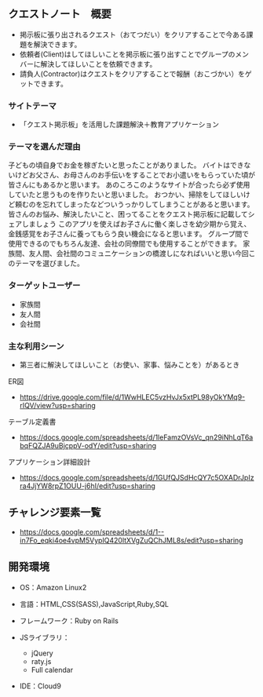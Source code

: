 ## クエストノート　概要
- 掲示板に張り出されるクエスト（おてつだい）をクリアすることで今ある課題を解決できます。
- 依頼者(Client)はしてほしいことを掲示板に張り出すことでグループのメンバーに解決してほしいことを依頼できます。
- 請負人(Contractor)はクエストをクリアすることで報酬（おこづかい）をゲットできます。

### サイトテーマ
- 「クエスト掲示板」を活用した課題解決＋教育アプリケーション

### テーマを選んだ理由

子どもの頃自身でお金を稼ぎたいと思ったことがありました。
バイトはできないけどお父さん、お母さんのお手伝いをすることでお小遣いをもらっていた頃が皆さんにもあるかと思います。
あのころこのようなサイトが合ったら必ず使用していたと思うものを作りたいと思いました。
おつかい、掃除をしてほしいけど頼むのを忘れてしまったなどついうっかりしてしまうことがあると思います。
皆さんのお悩み、解決したいこと、困ってることをクエスト掲示板に記載してシェアしましょう
このアプリを使えばお子さんに働く楽しさを幼少期から覚え、金銭感覚をお子さんに養ってもらう良い機会になると思います。
グループ間で使用できるのでもちろん友達、会社の同僚間でも使用することができます。
家族間、友人間、会社間のコミュニケーションの橋渡しになればいいと思い今回このテーマを選びました。


### ターゲットユーザー
- 家族間
- 友人間
- 会社間

### 主な利用シーン
- 第三者に解決してほしいこと（お使い、家事、悩みことを）があるとき

ER図
- https://drive.google.com/file/d/1WwHLEC5vzHvJx5xtPL98yOkYMq9-rIQV/view?usp=sharing

テーブル定義書
- https://docs.google.com/spreadsheets/d/1leFamzOVsVc_qn29iNhLqT6abqFQZJA9uBjcppV-odY/edit?usp=sharing

アプリケーション詳細設計
- https://docs.google.com/spreadsheets/d/1GUfQJSdHcQY7c5OXADrJpIzra4JjYW8rpZ1OUU-j6hI/edit?usp=sharing


## チャレンジ要素一覧
- https://docs.google.com/spreadsheets/d/1--in7Fo_eqki4oe4vpM5VypIQ420ltXVgZuQChJML8s/edit?usp=sharing


## 開発環境
- OS：Amazon Linux2
- 言語：HTML,CSS(SASS),JavaScript,Ruby,SQL
- フレームワーク：Ruby on Rails
- JSライブラリ：
  - jQuery
  - raty.js
  - Full calendar

- IDE：Cloud9


